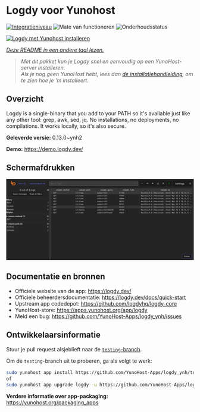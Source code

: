<!--
NB: Deze README is automatisch gegenereerd door <https://github.com/YunoHost/apps/tree/master/tools/readme_generator>
Hij mag NIET handmatig aangepast worden.
-->

# Logdy voor Yunohost

[![Integratieniveau](https://dash.yunohost.org/integration/logdy.svg)](https://ci-apps.yunohost.org/ci/apps/logdy/) ![Mate van functioneren](https://ci-apps.yunohost.org/ci/badges/logdy.status.svg) ![Onderhoudsstatus](https://ci-apps.yunohost.org/ci/badges/logdy.maintain.svg)

[![Logdy met Yunohost installeren](https://install-app.yunohost.org/install-with-yunohost.svg)](https://install-app.yunohost.org/?app=logdy)

*[Deze README in een andere taal lezen.](./ALL_README.md)*

> *Met dit pakket kun je Logdy snel en eenvoudig op een YunoHost-server installeren.*  
> *Als je nog geen YunoHost hebt, lees dan [de installatiehandleiding](https://yunohost.org/install), om te zien hoe je 'm installeert.*

## Overzicht

Logdy is a single-binary that you add to your PATH so it's available just like any other tool: grep, awk, sed, jq. No installations, no deployments, no compilations. It works locally, so it's also secure.

**Geleverde versie:** 0.13.0~ynh2

**Demo:** <https://demo.logdy.dev/>

## Schermafdrukken

![Schermafdrukken van Logdy](./doc/screenshots/screenshot.png)

## Documentatie en bronnen

- Officiele website van de app: <https://logdy.dev/>
- Officiele beheerdersdocumentatie: <https://logdy.dev/docs/quick-start>
- Upstream app codedepot: <https://github.com/logdyhq/logdy-core>
- YunoHost-store: <https://apps.yunohost.org/app/logdy>
- Meld een bug: <https://github.com/YunoHost-Apps/logdy_ynh/issues>

## Ontwikkelaarsinformatie

Stuur je pull request alsjeblieft naar de [`testing`-branch](https://github.com/YunoHost-Apps/logdy_ynh/tree/testing).

Om de `testing`-branch uit te proberen, ga als volgt te werk:

```bash
sudo yunohost app install https://github.com/YunoHost-Apps/logdy_ynh/tree/testing --debug
of
sudo yunohost app upgrade logdy -u https://github.com/YunoHost-Apps/logdy_ynh/tree/testing --debug
```

**Verdere informatie over app-packaging:** <https://yunohost.org/packaging_apps>
